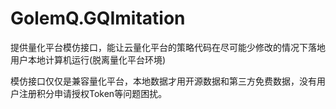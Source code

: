 # GolemQ.GQImitation
提供量化平台模仿接口，能让云量化平台的策略代码在尽可能少修改的情况下落地用户本地计算机运行(脱离量化平台环境)

模仿接口仅仅是兼容量化平台，本地数据才用开源数据和第三方免费数据，没有用户注册积分申请授权Token等问题困扰。